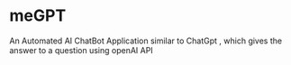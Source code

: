 # meGPT
An Automated AI ChatBot Application similar to ChatGpt , which gives the answer to a question using openAI API
